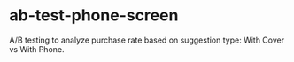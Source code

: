 # ab-test-phone-screen
A/B testing to analyze purchase rate based on suggestion type: With Cover vs With Phone.
